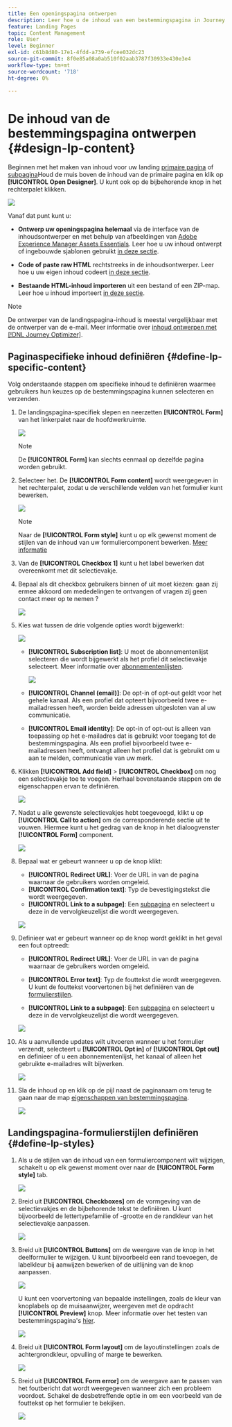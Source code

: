 ```yaml
---
title: Een openingspagina ontwerpen
description: Leer hoe u de inhoud van een bestemmingspagina in Journey Optimizer ontwerpt
feature: Landing Pages
topic: Content Management
role: User
level: Beginner
exl-id: c61b8d80-17e1-4fdd-a739-efcee032dc23
source-git-commit: 8f0e85a08a0ab510f02aab3787f30933e430e3e4
workflow-type: tm+mt
source-wordcount: '718'
ht-degree: 0%

---
```


# De inhoud van de bestemmingspagina ontwerpen {#design-lp-content}

Beginnen met het maken van inhoud voor uw landing [primaire pagina](create-lp.md#configure-primary-page) of [subpagina](create-lp.md#configure-subpages)Houd de muis boven de inhoud van de primaire pagina en klik op **[!UICONTROL Open Designer]**. U kunt ook op de bijbehorende knop in het rechterpalet klikken.

![](assets/lp_open-designer.png)

Vanaf dat punt kunt u:

* **Ontwerp uw openingspagina helemaal** via de interface van de inhoudsontwerper en met behulp van afbeeldingen van [Adobe Experience Manager Assets Essentials](../messages/assets-essentials.md). Leer hoe u uw inhoud ontwerpt of ingebouwde sjablonen gebruikt [in deze sectie](../messages/create-email-content.md).

* **Code of paste raw HTML** rechtstreeks in de inhoudsontwerper. Leer hoe u uw eigen inhoud codeert [in deze sectie](../messages/existing-content.md#import-raw-html-code).

* **Bestaande HTML-inhoud importeren** uit een bestand of een ZIP-map. Leer hoe u inhoud importeert [in deze sectie](../messages/existing-content.md#import-html-content-from-file).

>[!NOTE]
>
>De ontwerper van de landingspagina-inhoud is meestal vergelijkbaar met de ontwerper van de e-mail. Meer informatie over [inhoud ontwerpen met [!DNL Journey Optimizer]](../messages/design-emails.md).

## Paginaspecifieke inhoud definiëren {#define-lp-specific-content}

Volg onderstaande stappen om specifieke inhoud te definiëren waarmee gebruikers hun keuzes op de bestemmingspagina kunnen selecteren en verzenden.

1. De landingspagina-specifiek slepen en neerzetten **[!UICONTROL Form]** van het linkerpalet naar de hoofdwerkruimte.

   ![](assets/lp_designer-form-component.png)

   >[!NOTE]
   >
   >De **[!UICONTROL Form]** kan slechts eenmaal op dezelfde pagina worden gebruikt.

1. Selecteer het. De **[!UICONTROL Form content]** wordt weergegeven in het rechterpalet, zodat u de verschillende velden van het formulier kunt bewerken.

   ![](assets/lp_designer-form-content-options.png)

   >[!NOTE]
   >
   >Naar de **[!UICONTROL Form style]** kunt u op elk gewenst moment de stijlen van de inhoud van uw formuliercomponent bewerken. [Meer informatie](#define-lp-styles)

1. Van de **[!UICONTROL Checkbox 1]** kunt u het label bewerken dat overeenkomt met dit selectievakje.

1. Bepaal als dit checkbox gebruikers binnen of uit moet kiezen: gaan zij ermee akkoord om mededelingen te ontvangen of vragen zij geen contact meer op te nemen ?

   ![](assets/lp_designer-form-update.png)

1. Kies wat tussen de drie volgende opties wordt bijgewerkt:

   ![](assets/lp_designer-form-update-options.png)

   * **[!UICONTROL Subscription list]**: U moet de abonnementenlijst selecteren die wordt bijgewerkt als het profiel dit selectievakje selecteert. Meer informatie over [abonnementenlijsten](subscription-list.md).

      ![](assets/lp_designer-form-subs-list.png)

   * **[!UICONTROL Channel (email)]**: De opt-in of opt-out geldt voor het gehele kanaal. Als een profiel dat opteert bijvoorbeeld twee e-mailadressen heeft, worden beide adressen uitgesloten van al uw communicatie.

   * **[!UICONTROL Email identity]**: De opt-in of opt-out is alleen van toepassing op het e-mailadres dat is gebruikt voor toegang tot de bestemmingspagina. Als een profiel bijvoorbeeld twee e-mailadressen heeft, ontvangt alleen het profiel dat is gebruikt om u aan te melden, communicatie van uw merk.

1. Klikken **[!UICONTROL Add field]** > **[!UICONTROL Checkbox]** om nog een selectievakje toe te voegen. Herhaal bovenstaande stappen om de eigenschappen ervan te definiëren.

   ![](assets/lp_designer-form-checkbox-2.png)

1. Nadat u alle gewenste selectievakjes hebt toegevoegd, klikt u op **[!UICONTROL Call to action]** om de corresponderende sectie uit te vouwen. Hiermee kunt u het gedrag van de knop in het dialoogvenster **[!UICONTROL Form]** component.

   ![](assets/lp_designer-form-call-to-action.png)

1. Bepaal wat er gebeurt wanneer u op de knop klikt:

   * **[!UICONTROL Redirect URL]**: Voer de URL in van de pagina waarnaar de gebruikers worden omgeleid.
   * **[!UICONTROL Confirmation text]**: Typ de bevestigingstekst die wordt weergegeven.
   * **[!UICONTROL Link to a subpage]**: Een [subpagina](create-lp.md#configure-subpages) en selecteert u deze in de vervolgkeuzelijst die wordt weergegeven.

   ![](assets/lp_designer-form-confirmation-action.png)

1. Definieer wat er gebeurt wanneer op de knop wordt geklikt in het geval een fout optreedt:

   * **[!UICONTROL Redirect URL]**: Voer de URL in van de pagina waarnaar de gebruikers worden omgeleid.
   * **[!UICONTROL Error text]**: Typ de fouttekst die wordt weergegeven. U kunt de fouttekst voorvertonen bij het definiëren van de [formulierstijlen](#define-lp-styles).

   * **[!UICONTROL Link to a subpage]**: Een [subpagina](create-lp.md#configure-subpages) en selecteert u deze in de vervolgkeuzelijst die wordt weergegeven.

   ![](assets/lp_designer-form-error.png)

1. Als u aanvullende updates wilt uitvoeren wanneer u het formulier verzendt, selecteert u **[!UICONTROL Opt in]** of **[!UICONTROL Opt out]** en definieer of u een abonnementenlijst, het kanaal of alleen het gebruikte e-mailadres wilt bijwerken.

   ![](assets/lp_designer-form-additionnal-update.png)

1. Sla de inhoud op en klik op de pijl naast de paginanaam om terug te gaan naar de map [eigenschappen van bestemmingspagina](create-lp.md#configure-primary-page).

   ![](assets/lp_designer-form-save.png)

<!--Will the name Email Designer be kept if you can also design LP with the same tool? > To modify in Messages section > content designer or Designer-->

## Landingspagina-formulierstijlen definiëren {#define-lp-styles}

1. Als u de stijlen van de inhoud van een formuliercomponent wilt wijzigen, schakelt u op elk gewenst moment over naar de **[!UICONTROL Form style]** tab.

   ![](assets/lp_designer-form-style.png)

1. Breid uit **[!UICONTROL Checkboxes]** om de vormgeving van de selectievakjes en de bijbehorende tekst te definiëren. U kunt bijvoorbeeld de lettertypefamilie of -grootte en de randkleur van het selectievakje aanpassen.

   ![](assets/lp_designer-form-style-checkboxes.png)

1. Breid uit **[!UICONTROL Buttons]** om de weergave van de knop in het deelformulier te wijzigen. U kunt bijvoorbeeld een rand toevoegen, de labelkleur bij aanwijzen bewerken of de uitlijning van de knop aanpassen.

   ![](assets/lp_designer-form-style-buttons.png)

   U kunt een voorvertoning van bepaalde instellingen, zoals de kleur van knoplabels op de muisaanwijzer, weergeven met de opdracht **[!UICONTROL Preview]** knop. Meer informatie over het testen van bestemmingspagina&#39;s [hier](create-lp.md#test-landing-page).

   ![](assets/lp_designer-form-style-buttons-preview.png)

1. Breid uit **[!UICONTROL Form layout]** om de layoutinstellingen zoals de achtergrondkleur, opvulling of marge te bewerken.

   ![](assets/lp_designer-form-style-layout.png)

1. Breid uit **[!UICONTROL Form error]** om de weergave aan te passen van het foutbericht dat wordt weergegeven wanneer zich een probleem voordoet. Schakel de desbetreffende optie in om een voorbeeld van de fouttekst op het formulier te bekijken.

   ![](assets/lp_designer-form-error-preview.png)

